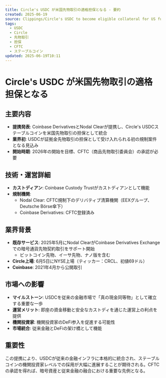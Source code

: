 ```yaml
---
title: Circle's USDC が米国先物取引の適格担保となる - 要約
created: 2025-06-19
source: Clippings/Circle's USDC to become eligible collateral for US futures trading.md
tags:
  - USDC
  - Circle
  - 先物取引
  - 担保
  - CFTC
  - ステーブルコイン
updated: 2025-06-19T10:11
---
```


# Circle's USDC が米国先物取引の適格担保となる

## 主要内容

- **提携発表**: Coinbase DerivativesとNodal Clearが提携し、Circle's USDCステーブルコインを米国先物取引の担保として統合
- **業界初**: USDCが証拠金先物取引の担保として受け入れられる初の規制案件となる見込み
- **開始時期**: 2026年の開始を目標、CFTC（商品先物取引委員会）の承認が必要

## 技術・運営詳細

- **カストディアン**: Coinbase Custody Trustがカストディアンとして機能
- **規制機関**: 
  - Nodal Clear: CFTC規制下のデリバティブ清算機関（EEXグループ、Deutsche Börse傘下）
  - Coinbase Derivatives: CFTC登録済み

## 業界背景

- **既存サービス**: 2025年5月にNodal ClearがCoinbase Derivatives Exchangeでの暗号通貨先物契約取引をサポート開始
  - ビットコイン先物、イーサ先物、ナノ版を含む
- **Circle上場**: 6月5日にNYSE上場（ティッカー：CRCL、初値69ドル）
- **Coinbase**: 2021年4月から公開取引

## 市場への影響

- **マイルストーン**: USDCを従来の金融市場で「真の現金同等物」として確立する重要な一歩
- **運営メリット**: 即座の資金移動と安全なカストディを通じた運営上の利点を提供
- **機関投資家**: 機関投資家のDeFi参入を促進する可能性
- **市場統合**: 従来金融とDeFiの架け橋として機能

## 重要性

この提携により、USDCが従来の金融インフラに本格的に統合され、ステーブルコインの機関投資家レベルでの採用が大幅に進展することが期待される。CFTCの承認を得れば、暗号資産と従来金融の融合における重要な先例となる。